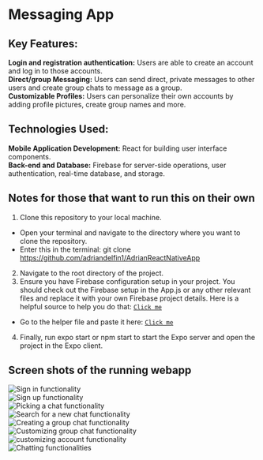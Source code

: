 # Messaging App

## Key Features: 
**Login and registration authentication:** Users are able to create an account and log in to those accounts.  
**Direct/group Messaging:** Users can send direct, private messages to other users and create group chats to message as a group.    
**Customizable Profiles:** Users can personalize their own accounts by adding profile pictures, create group names and more.  
## Technologies Used:
**Mobile Application Development:** React for building user interface components.  
**Back-end and Database:** Firebase for server-side operations, user authentication, real-time database, and storage.  
## Notes for those that want to run this on their own  
1. Clone this repository to your local machine.
  * Open your terminal and navigate to the directory where you want to clone the repository.
  * Enter this in the terminal: git clone https://github.com/adriandelfin1/AdrianReactNativeApp  
2. Navigate to the root directory of the project.  
3. Ensure you have Firebase configuration setup in your project. You should check out the Firebase setup in the App.js or any other relevant files and replace it with your own Firebase project details. Here is a helpful source to help you do that: [`Click me`](https://firebase.google.com/docs/web/setup)
  * Go to the helper file and paste it here: [`Click me`](https://github.com/adriandelfin1/AdrianReactNativeApp/blob/master/utils/firebaseHelper.js)
4. Finally, run expo start or npm start to start the Expo server and open the project in the Expo client.  

## Screen shots of the running webapp  
![Sign in functionality](https://github.com/adriandelfin1/AdrianReactNativeApp/blob/master/reactappphotos/IMG_2500.jpg)  
![Sign up functionality](https://github.com/adriandelfin1/AdrianReactNativeApp/blob/master/reactappphotos/IMG_2501.jpg)  
![Picking a chat functionality](https://github.com/adriandelfin1/AdrianReactNativeApp/blob/master/reactappphotos/IMG_2503.jpg)  
![Search for a new chat functionality]((https://github.com/adriandelfin1/AdrianReactNativeApp/blob/master/reactappphotos/IMG_2505.jpg))  
![Creating a group chat functionality](https://github.com/adriandelfin1/AdrianReactNativeApp/blob/master/reactappphotos/IMG_2504.jpg)  
![Customizing group chat functionality](https://github.com/adriandelfin1/AdrianReactNativeApp/blob/master/reactappphotos/IMG_2502.jpg)  
![customizing account functionality](https://github.com/adriandelfin1/AdrianReactNativeApp/blob/master/reactappphotos/IMG_2506.jpg)  
![Chatting functionalities](https://github.com/adriandelfin1/AdrianReactNativeApp/blob/master/reactappphotos/IMG_2507.jpg)  
